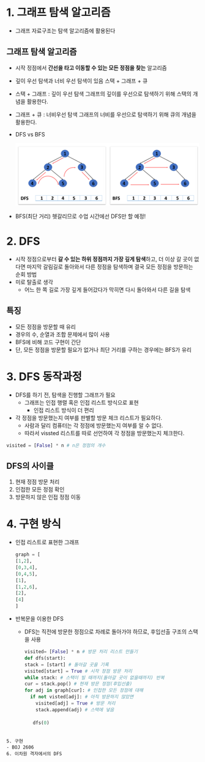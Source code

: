 # 1. 그래프 탐색 알고리즘

- 그래프 자료구조는 탐색 알고리즘에 활용된다

## 그래프 탐색 알고리즘

- 시작 정점에서 **간선을 타고 이동할 수 있는 모든 정점을 찾는** 알고리즘

- 깊이 우선 탐색과 너비 우선 탐색이 있음
  스택 + 그래프 + 큐

- 스택 + 그래프 : 깊이 우선 탐색 그래프의 깊이를 우선으로 탐색하기 위해 스택의 개념을 활용한다.

- 그래프 + 큐 : 너비우선 탐색 그래프의 너비를 우선으로 탐색하기 위해 큐의 개념을 활용한다.

- DFS vs BFS
  
  ![](DFS.assets/1.PNG)

- BFS(최단 거리) 헷갈리므로 수업 시간에선 DFS만 할 예정!

# 2. DFS

- 시작 정점으로부터 **갈 수 있는 하위 정점까지 가장 깊게 탐색**하고,
  더 이상 갈 곳이 없다면 마지막 갈림길로 돌아와서 다른 정점을 탐색하며 결국 모든 정점을 방문하는 순회 방법
- 미로 탈출로 생각
  - 어느 한 쪽 길로 가장 깊게 들어갔다가 막히면 다시 돌아와서 다른 길을 탐색

## 특징

- 모든 정점을 방문할 때 유리
- 경우의 수, 순열과 조합 문제에서 많이 사용
- BFS에 비해 코드 구현이 간단
- 단, 모든 정점을 방문할 필요가 없거나 최단 거리를 구하는 경우에는 BFS가 유리

# 3. DFS 동작과정

- DFS를 하기 전, 탐색을 진행할 그래프가 필요
  - 그래프는 인접 행렬 혹은 인접 리스트 방식으로 표현
    - 인접 리스트 방식이 더 편리
- 각 정점을 방문했는지 여부를 판별할 방문 체크 리스트가 필요하다.
  - 사람과 달리 컴퓨터는 각 정점에 방문했는지 여부를 알 수 없다.
  - 따라서 vissted 리스트를 따로 선언하여 각 정점을 방문했는지 체크한다.

```python
visited = [False] * n # n은 정점의 개수 
```

## DFS의 사이클

1. 현재 정점 방문 처리
2. 인접한 모든 정점 확인
3. 방문하지 않은 인접 정점 이동

# 4. 구현 방식

- 인접 리스트로 표현한 그래프
  
  ```python
  graph = [
  [1,2],
  [0,3,4],
  [0,4,5],
  [1],
  [1,2,6],
  [2],
  [4]
  ]
  ```

- 반복문을 이용한 DFS
  
  - DFS는 직전에 방문한 정점으로 차례로 돌아가야 하므로, 후입선출 구조의 스택을 사용
    
    ```python
    visited= [False] * n # 방문 처리 리스트 만들기
    def dfs(start):
    stack = [start] # 돌아갈 곳을 기록
    visited[start] = True # 시작 정점 방문 처리
    while stack: # 스택이 빌 때까지(돌아갈 곳이 없을때까지) 반복
    cur = stack.pop() # 현재 방문 정점(후입선출)
    for adj in graph[cur]: # 인접한 모든 정점에 대해
      if not visted[adj]: # 아직 방문하지 않았면
        visited[adj] = True # 방문 처리
        stack.append(adj) # 스택에 넣음
    
       dfs(0)
    ```

```

5. 구현 
- BOJ 2606
6. 이차원 격자에서의 DFS